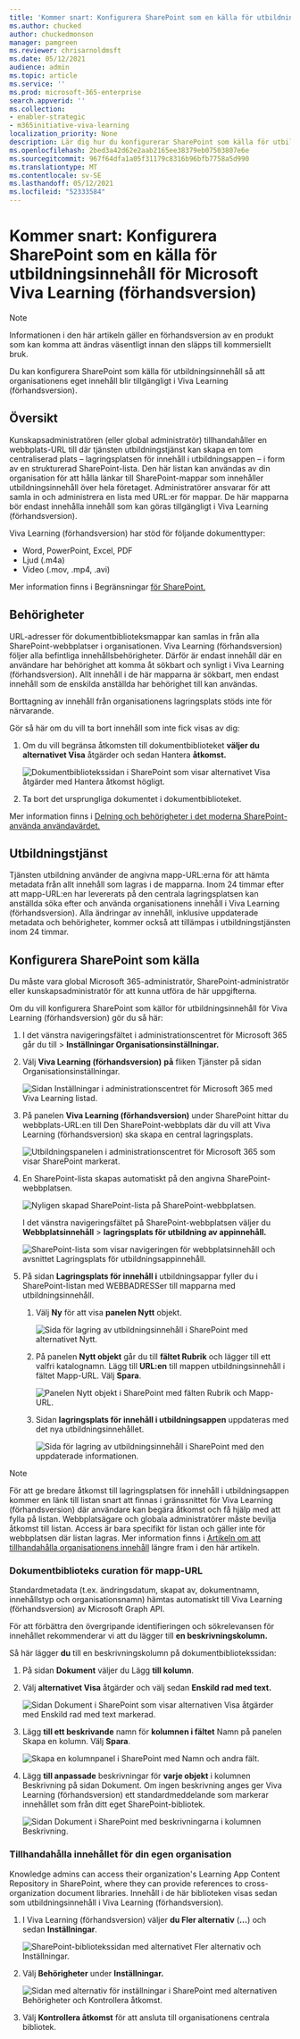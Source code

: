 ```yaml
---
title: 'Kommer snart: Konfigurera SharePoint som en källa för utbildningsinnehåll för Microsoft Viva Learning (förhandsversion)'
ms.author: chucked
author: chuckedmonson
manager: pamgreen
ms.reviewer: chrisarnoldmsft
ms.date: 05/12/2021
audience: admin
ms.topic: article
ms.service: ''
ms.prod: microsoft-365-enterprise
search.appverid: ''
ms.collection:
- enabler-strategic
- m365initiative-viva-learning
localization_priority: None
description: Lär dig hur du konfigurerar SharePoint som källa för utbildningsinnehåll för Microsoft Viva Learning (förhandsversion).
ms.openlocfilehash: 2bed3a42d62e2aab2165ee38379eb07503807e6e
ms.sourcegitcommit: 967f64dfa1a05f31179c8316b96bfb7758a5d990
ms.translationtype: MT
ms.contentlocale: sv-SE
ms.lasthandoff: 05/12/2021
ms.locfileid: "52333584"
---
```

# <a name="coming-soon-configure-sharepoint-as-a-learning-content-source-for-microsoft-viva-learning-preview"></a>Kommer snart: Konfigurera SharePoint som en källa för utbildningsinnehåll för Microsoft Viva Learning (förhandsversion)

> [!NOTE]
> Informationen i den här artikeln gäller en förhandsversion av en produkt som kan komma att ändras väsentligt innan den släpps till kommersiellt bruk. 

Du kan konfigurera SharePoint som källa för utbildningsinnehåll så att organisationens eget innehåll blir tillgängligt i Viva Learning (förhandsversion).

## <a name="overview"></a>Översikt

Kunskapsadministratören (eller global administratör) tillhandahåller en webbplats-URL till där tjänsten utbildningstjänst kan skapa en tom centraliserad plats – lagringsplatsen för innehåll i utbildningsappen – i form av en strukturerad SharePoint-lista. Den här listan kan användas av din organisation för att hålla länkar till SharePoint-mappar som innehåller utbildningsinnehåll över hela företaget. Administratörer ansvarar för att samla in och administrera en lista med URL:er för mappar. De här mapparna bör endast innehålla innehåll som kan göras tillgängligt i Viva Learning (förhandsversion).

Viva Learning (förhandsversion) har stöd för följande dokumenttyper:

- Word, PowerPoint, Excel, PDF
- Ljud (.m4a)
- Video (.mov, .mp4, .avi)

Mer information finns i Begränsningar [för SharePoint.](/office365/servicedescriptions/sharepoint-online-service-description/sharepoint-online-limits?redirectSourcePath=%252farticle%252fSharePoint-Online-limits-8f34ff47-b749-408b-abc0-b605e1f6d498) 

## <a name="permissions"></a>Behörigheter

URL-adresser för dokumentbiblioteksmappar kan samlas in från alla SharePoint-webbplatser i organisationen. Viva Learning (förhandsversion) följer alla befintliga innehållsbehörigheter. Därför är endast innehåll där en användare har behörighet att komma åt sökbart och synligt i Viva Learning (förhandsversion). Allt innehåll i de här mapparna är sökbart, men endast innehåll som de enskilda anställda har behörighet till kan användas.

Borttagning av innehåll från organisationens lagringsplats stöds inte för närvarande.

Gör så här om du vill ta bort innehåll som inte fick visas av dig:

1.  Om du vill begränsa åtkomsten till dokumentbiblioteket **väljer du alternativet Visa** åtgärder och sedan Hantera **åtkomst.**
     
     ![Dokumentbibliotekssidan i SharePoint som visar alternativet Visa åtgärder med Hantera åtkomst högligt.](../media/learning/learning-sharepoint-permissions2.png)

2.  Ta bort det ursprungliga dokumentet i dokumentbiblioteket.

Mer information finns i [Delning och behörigheter i det moderna SharePoint-använda användavärdet.](/sharepoint/modern-experience-sharing-permissions) 

## <a name="learning-service"></a>Utbildningstjänst

Tjänsten utbildning använder de angivna mapp-URL:erna för att hämta metadata från allt innehåll som lagras i de mapparna. Inom 24 timmar efter att mapp-URL:en har levererats på den centrala lagringsplatsen kan anställda söka efter och använda organisationens innehåll i Viva Learning (förhandsversion). Alla ändringar av innehåll, inklusive uppdaterade metadata och behörigheter, kommer också att tillämpas i utbildningstjänsten inom 24 timmar.

## <a name="configure-sharepoint-as-a-source"></a>Konfigurera SharePoint som källa

Du måste vara global Microsoft 365-administratör, SharePoint-administratör eller kunskapsadministratör för att kunna utföra de här uppgifterna.

Om du vill konfigurera SharePoint som källor för utbildningsinnehåll för Viva Learning (förhandsversion) gör du så här:

1.  I det vänstra navigeringsfältet i administrationscentret för Microsoft 365 går du till  >  **Inställningar Organisationsinställningar.**
 
2.  Välj  **Viva Learning (förhandsversion)** **på** fliken Tjänster på sidan Organisationsinställningar.

     ![Sidan Inställningar i administrationscentret för Microsoft 365 med Viva Learning listad.](../media/learning/learning-sharepoint-configure1.png)

3.  På panelen **Viva Learning (förhandsversion)** under SharePoint hittar du webbplats-URL:en till Den SharePoint-webbplats där du vill att Viva Learning (förhandsversion) ska skapa en central lagringsplats.

     ![Utbildningspanelen i administrationscentret för Microsoft 365 som visar SharePoint markerat.](../media/learning/learning-sharepoint-configure2.png)

4.  En SharePoint-lista skapas automatiskt på den angivna SharePoint-webbplatsen.

     ![Nyligen skapad SharePoint-lista på SharePoint-webbplatsen.](../media/learning/learning-sharepoint-configure3.png)

     I det vänstra navigeringsfältet på SharePoint-webbplatsen väljer du **Webbplatsinnehåll**  >  **lagringsplats för utbildning av appinnehåll.** 

     ![SharePoint-lista som visar navigeringen för webbplatsinnehåll och avsnittet Lagringsplats för utbildningsappinnehåll.](../media/learning/learning-sharepoint-configure4.png) 

5. På sidan **Lagringsplats för innehåll i** utbildningsappar fyller du i SharePoint-listan med WEBBADRESSer till mapparna med utbildningsinnehåll.

   1. Välj **Ny** för att visa **panelen Nytt** objekt. 

       ![Sida för lagring av utbildningsinnehåll i SharePoint med alternativet Nytt.](../media/learning/learning-sharepoint-configure5.png)
 
   2. På panelen **Nytt objekt** går du till **fältet Rubrik** och lägger till ett valfri katalognamn. Lägg till **URL:en** till mappen utbildningsinnehåll i fältet Mapp-URL. Välj **Spara**.

       ![Panelen Nytt objekt i SharePoint med fälten Rubrik och Mapp-URL.](../media/learning/learning-sharepoint-configure6.png)

   3. Sidan **lagringsplats för innehåll i utbildningsappen** uppdateras med det nya utbildningsinnehållet.

       ![Sida för lagring av utbildningsinnehåll i SharePoint med den uppdaterade informationen.](../media/learning/learning-sharepoint-configure7.png)

> [!NOTE]
> För att ge bredare åtkomst till lagringsplatsen för innehåll i utbildningsappen kommer en länk till listan snart att finnas i gränssnittet för Viva Learning (förhandsversion) där användare kan begära åtkomst och få hjälp med att fylla på listan. Webbplatsägare och globala administratörer måste bevilja åtkomst till listan. Access är bara specifikt för listan och gäller inte för webbplatsen där listan lagras. Mer information finns i [Artikeln om att tillhandahålla organisationens innehåll](#provide-your-own-organizations-content) längre fram i den här artikeln.

### <a name="folder-url-document-library-curation"></a>Dokumentbiblioteks curation för mapp-URL

Standardmetadata (t.ex. ändringsdatum, skapat av, dokumentnamn, innehållstyp och organisationsnamn) hämtas automatiskt till Viva Learning (förhandsversion) av Microsoft Graph API.
 
För att förbättra den övergripande identifieringen och sökrelevansen för innehållet rekommenderar vi att du lägger till **en beskrivningskolumn.**

Så här lägger **du** till en beskrivningskolumn på dokumentbibliotekssidan:

1.  På sidan **Dokument** väljer du Lägg **till kolumn**.

2. Välj **alternativet Visa** åtgärder och välj sedan **Enskild rad med text.**

     ![Sidan Dokument i SharePoint som visar alternativen Visa åtgärder med Enskild rad med text markerad.](../media/learning/learning-sharepoint-curation1.png)

3. Lägg **till ett beskrivande** namn för **kolumnen i fältet** Namn på panelen Skapa en kolumn. Välj **Spara**.

     ![Skapa en kolumnpanel i SharePoint med Namn och andra fält.](../media/learning/learning-sharepoint-curation2.png)
 
4. Lägg **till anpassade** beskrivningar för **varje objekt** i kolumnen Beskrivning på sidan Dokument. Om ingen beskrivning anges ger Viva Learning (förhandsversion) ett standardmeddelande som markerar innehållet som från ditt eget SharePoint-bibliotek. 

     ![Sidan Dokument i SharePoint med beskrivningarna i kolumnen Beskrivning.](../media/learning/learning-sharepoint-curation3.png)
 
### <a name="provide-your-own-organizations-content"></a>Tillhandahålla innehållet för din egen organisation

Knowledge admins can access their organization's Learning App Content Repository in SharePoint, where they can provide references to cross-organization document libraries. Innehåll i de här biblioteken visas sedan som utbildningsinnehåll i Viva Learning (förhandsversion).

1. I Viva Learning (förhandsversion) väljer **du Fler alternativ** (**...**) och sedan **Inställningar**.

     ![SharePoint-bibliotekssidan med alternativet Fler alternativ och Inställningar.](../media/learning/learning-sharepoint-library-1.png)
     
2. Välj **Behörigheter** under **Inställningar.**

     ![Sidan med alternativ för inställningar i SharePoint med alternativen Behörigheter och Kontrollera åtkomst.](../media/learning/learning-sharepoint-library-2.png)

3. Välj **Kontrollera åtkomst** för att ansluta till organisationens centrala bibliotek.
     
